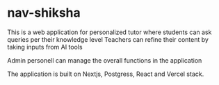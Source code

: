 # nav-shiksha
This is a web application for personalized tutor where students can ask queries per their knowledge level
Teachers can refine their content by taking inputs from AI tools

Admin personell can manage the overall functions in the application

The application is built on Nextjs, Postgress, React and Vercel stack.
